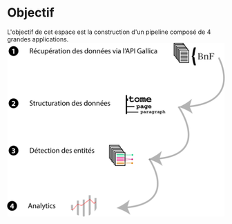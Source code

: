 # Objectif

L'objectif de cet espace est la construction d'un pipeline composé de 4 grandes applications.
<img src="images/pipelineschema.png" width="600">